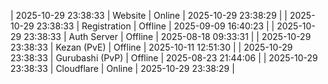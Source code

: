 | 2025-10-29 23:38:33 | Website | Online | 2025-10-29 23:38:29 |
| 2025-10-29 23:38:33 | Registration | Offline | 2025-09-09 16:40:23 |
| 2025-10-29 23:38:33 | Auth Server | Offline | 2025-08-18 09:33:31 |
| 2025-10-29 23:38:33 | Kezan (PvE) | Offline | 2025-10-11 12:51:30 |
| 2025-10-29 23:38:33 | Gurubashi (PvP) | Offline | 2025-08-23 21:44:06 |
| 2025-10-29 23:38:33 | Cloudflare | Online | 2025-10-29 23:38:29 |
